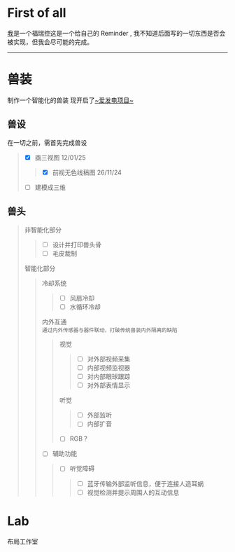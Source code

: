 # First of all
[我](https://github.com/EcoFur)是一个福瑞控这是一个给自己的 Reminder , 我不知道后面写的一切东西是否会被实现，但我会尽可能的完成。

---

# 兽装
制作一个智能化的兽装
现开启了[~爱发电项目~](https://afdian.com/a/ecofur)
## 兽设
在一切之前，需首先完成兽设
> - [x] 画三视图 12/01/25
>> - [x] 前视无色线稿图 26/11/24 
> - [ ] 建模成三维
## 兽头
> 非智能化部分  
>> - [ ] 设计并打印兽头骨  
>> - [ ] 毛皮裁制  
> 
> 智能化部分  
>> 冷却系统  
>>> - [ ] 风扇冷却  
>>> - [ ] 水循环冷却 
>> 
>> 内外互通<br>`通过内外传感器与器件联动，打破传统兽装内外隔离的缺陷`
>>> 视觉
>>>> - [ ] 对外部视频采集
>>>> - [ ] 内部视频监视器
>>>> - [ ] 对内部眼球跟踪
>>>> - [ ] 对外部表情显示
>>>
>>> 听觉
>>>> - [ ] 外部监听
>>>> - [ ] 内部扩音
>>> 
>>> - [ ] RGB？
>> - [ ] 辅助功能
>>> - [ ] 听觉障碍
>>>> - [ ] 蓝牙传输外部监听信息，便于连接人造耳蜗
>>>> - [ ] 视觉检测并提示周围人的互动信息

# Lab
布局工作室
